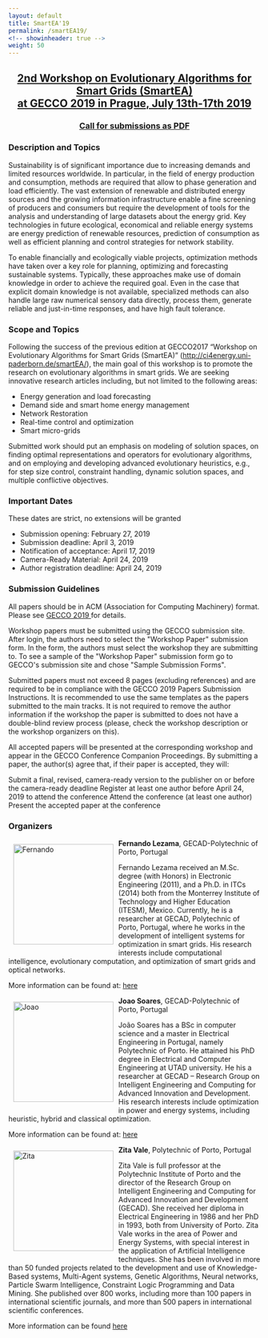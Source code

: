 ```yaml
---
layout: default
title: SmartEA'19
permalink: /smartEA19/
<!-- showinheader: true -->
weight: 50
---
```

<center>
<h2><b><a href="https://gecco-2019.sigevo.org/index.html/Workshops#id_Workshop%20on%20Evolutionary%20Algorithms%20for%20Smart%20Grids%20(SmartEA)">2nd Workshop on Evolutionary Algorithms for Smart Grids (SmartEA)<br>at ​GECCO 2019 in Prague, July 13th-17th 2019</a></b></h2>

<h3><a href="{{ site.baseurl }}/assets/SmartEA2019-CfP.pdf">Call for submissions as PDF</a></h3>

</center>

<h3><b>Description and Topics</b></h3>

Sustainability is of significant importance due to increasing demands and limited resources worldwide. In particular, in the field of energy production and consumption, methods are required that allow to phase generation and load efficiently. The vast extension of renewable and distributed energy sources and the growing information infrastructure enable a fine screening of producers and consumers but require the development of tools for the analysis and understanding of large datasets about the energy grid. Key technologies in future ecological, economical and reliable energy systems are energy prediction of renewable resources, prediction of consumption as well as efficient planning and control strategies for network stability.

To enable financially and ecologically viable projects, optimization methods have taken over a key role for planning, optimizing and forecasting sustainable systems. Typically, these approaches make use of domain knowledge in order to achieve the required goal. Even in the case that explicit domain knowledge is not available, specialized methods can also handle large raw numerical sensory data directly, process them, generate reliable and just-in-time responses, and have high fault tolerance.

<h3><b>Scope and Topics</b></h3>

Following the success of the previous edition at GECCO2017 “Workshop on Evolutionary Algorithms for Smart Grids (SmartEA)” (http://ci4energy.uni-paderborn.de/smartEA/), the main goal of this workshop is to promote the research on evolutionary algorithms in smart grids. We are seeking innovative research articles including, but not limited to the following areas:

- Energy generation and load forecasting
- Demand side and smart home energy management
- Network Restoration
- Real-time control and optimization
- Smart micro-grids

Submitted work should put an emphasis on modeling of solution spaces, on finding optimal representations and operators for evolutionary algorithms, and on employing and developing advanced evolutionary heuristics, e.g., for step size control, constraint handling, dynamic solution spaces, and multiple conflictive objectives.

<h3><b>Important Dates</b></h3>

These dates are strict, no extensions will be granted

- Submission opening: February 27, 2019
- Submission deadline: April 3, 2019
- Notification of acceptance: April 17, 2019
- Camera-Ready Material: April 24, 2019
- Author registration deadline: April 24, 2019

<h3><b>Submission Guidelines</b></h3>

All papers should be in ACM (Association for Computing Machinery) format. Please see <a href="https://gecco-2019.sigevo.org/index.html/Workshops"> GECCO 2019 </a> for details.

Workshop papers must be submitted using the GECCO submission site. After login, the authors need to select the "Workshop Paper" submission form. In the form, the authors must select the workshop they are submitting to. To see a sample of the "Workshop Paper" submission form go to GECCO's submission site and chose "Sample Submission Forms".

Submitted papers must not exceed 8 pages (excluding references) and are required to be in compliance with the GECCO 2019 Papers Submission Instructions. It is recommended to use the same templates as the papers submitted to the main tracks. It is not required to remove the author information if the workshop the paper is submitted to does not have a double-blind review process (please, check the workshop description or the workshop organizers on this).

All accepted papers will be presented at the corresponding workshop and appear in the GECCO Conference Companion Proceedings. By submitting a paper, the author(s) agree that, if their paper is accepted, they will:

Submit a final, revised, camera-ready version to the publisher on or before the camera-ready deadline
Register at least one author before April 24, 2019 to attend the conference
Attend the conference (at least one author)
Present the accepted paper at the conference

<!-- 

<h3><b>Program</b></h3>

The workshop will take place on Sunday, July 16, 14:00-18:00, Bernstein

| Start | Stop  | Title                                                    | Speaker             |
| ----- | ----- | -------------------------------------------------------- | ------------------- |
| 14:00 | 14:22 | Optimizing Booster Stations                              | Jonas Weber         |
| 14:22 | 14:44 | Differential Evolution Strategies for                    | Fernando Lezama     |
|       |       | Large-Scale Energy Resource Management in Smart Grids    |                     |
| 14:44 | 15:06 | Restoration of Power Distribution Networks - A Fast      | Eduardo G. Carrano  |
|       |       | Evolutionary Approach based on Practical Perspectives    |                     |
| 15:06 | 15:28 | Evolving Multi-Objective Neural Networks using Diffe-    | Karl Mason          |
|       |       | rential Evolution for Dynamic Economic Emission Dispatch |                     |
| 15:28 | 15:50 | Towards Coding Strategies for Forecasting-Based          | W. Jakob            |
|       |       | Scheduling in Smart Grids and the Energy Lab 2.0         |                     |
| 15:50 | 16:10 | coffee break                                             |                     |
| 16:10 | 16:40 | Power distribution network restoration:                  | Eduardo G. Carrano  |
|       |       | Challenges and perspectives                              |                     |
| 16:40 | 17:50 | Panel discussion                                         | organizers          |
| 17:50 | 18:00 | workshop closing                                         | organizers          |

<h3><b>Technical Program Committee</b></h3>

- Kouzou Abdellah, Faculty of Science and Technology, Djelfa University, Algeria
- Maryam Hasani, University of Adelaide, Australia
- Paul Kaufmann, Paderborn University, Germany
- Oliver Kramer, Carl von Ossietzky, Oldenburg, Germany
- Frank Neumann, University of Adelaide, Australia
- Filipe de Oliveira Saraiva, Universidade Federal do Pará, Brasil
- Nataliia Sergiienko, University of Adelaide, Australia
- Markus Wagner, University of Adelaide, Australia

showinheader: true -->

<h3><b>Organizers</b></h3>

<div style="float: left">
    <a href="{{ site.baseurl }}/"><img src="{{ site.baseurl }}/assets/Fernando.jpeg" alt="Fernando" height="200" hspace="10" vspace="10"></a>
</div>

<b>Fernando Lezama</b>, GECAD-Polytechnic of Porto, Portugal

Fernando Lezama received an M.Sc. degree (with Honors) in Electronic Engineering (2011), and a Ph.D. in ITCs (2014) both from the Monterrey Institute of Technology and Higher Education (ITESM), Mexico. Currently, he is a researcher at GECAD, Polytechnic of Porto, Portugal, where he works in the development of intelligent systems for optimization in smart grids. His research interests include computational intelligence, evolutionary computation, and optimization of smart grids and optical networks.


More information can be found at: <a href="https://www.researchgate.net/profile/Fernando_Lezama2">here</a>


<div style="float: left">
    <a href="{{ site.baseurl }}/"><img src="{{ site.baseurl }}/assets/Joao.jpeg" alt="Joao" height="200" hspace="10" vspace="10"></a>
</div>

<b>Joao Soares</b>, GECAD-Polytechnic of Porto, Portugal

João Soares has a BSc in computer science and a master in Electrical Engineering in Portugal, namely Polytechnic of Porto. He attained his PhD degree in Electrical and Computer Engineering at UTAD university. He his a researcher at GECAD – Research Group on Intelligent Engineering and Computing for Advanced Innovation and Development. His research interests include optimization in power and energy systems, including heuristic, hybrid and classical optimization.

More information can be found at: <a href="https://www.linkedin.com/in/joao-soares-20b7694/">here</a>


<div style="float: left">
    <a href="{{ site.baseurl }}/"><img src="{{ site.baseurl }}/assets/Zita.jpg" alt="Zita" height="200" hspace="10" vspace="10"></a>
</div>

​<b>Zita Vale</b>, Polytechnic of Porto, Portugal

Zita Vale is full professor at the Polytechnic Institute of Porto and the director of the Research Group on Intelligent Engineering and Computing for Advanced Innovation and Development (GECAD). She received her diploma in Electrical Engineering in 1986 and her PhD in 1993, both from University of Porto. Zita Vale works in the area of Power and Energy Systems, with special interest in the application of Artificial Intelligence techniques. She has been involved in more than 50 funded projects related to the development and use of Knowledge-Based systems, Multi-Agent systems, Genetic Algorithms, Neural networks, Particle Swarm Intelligence, Constraint Logic Programming and Data Mining. 
She published over 800 works, including more than 100 papers in international scientific journals, and more than 500 papers in international scientific conferences.


More information can be found <a href ="www.linkedin.com/in/zitavale">here</a>
